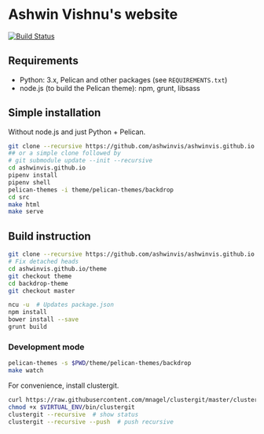 # Ashwin Vishnu's website

[![Build Status](https://travis-ci.org/ashwinvis/ashwinvis.github.io.svg?branch=master)](https://travis-ci.org/ashwinvis/ashwinvis.github.io)

## Requirements

* Python: 3.x, Pelican and other packages (see `REQUIREMENTS.txt`)
* node.js (to build the Pelican theme): npm, grunt, libsass

## Simple installation

Without node.js and just Python + Pelican.

```sh
git clone --recursive https://github.com/ashwinvis/ashwinvis.github.io.git
## or a simple clone followed by
# git submodule update --init --recursive
cd ashwinvis.github.io
pipenv install
pipenv shell
pelican-themes -i theme/pelican-themes/backdrop
cd src
make html
make serve
```

## Build instruction

```sh
git clone --recursive https://github.com/ashwinvis/ashwinvis.github.io.git
# Fix detached heads
cd ashwinvis.github.io/theme
git checkout theme
cd backdrop-theme
git checkout master

ncu -u  # Updates package.json
npm install
bower install --save
grunt build
```

### Development mode

```sh
pelican-themes -s $PWD/theme/pelican-themes/backdrop
make watch
```

For convenience, install clustergit.
```sh
curl https://raw.githubusercontent.com/mnagel/clustergit/master/clustergit > $VIRTUAL_ENV/bin/clustergit
chmod +x $VIRTUAL_ENV/bin/clustergit
clustergit --recursive  # show status
clustergit --recursive --push  # push recursive
```
